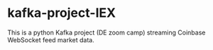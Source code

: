 # kafka-project-IEX
This is a python Kafka project (DE zoom camp) streaming Coinbase WebSocket feed market data.  

